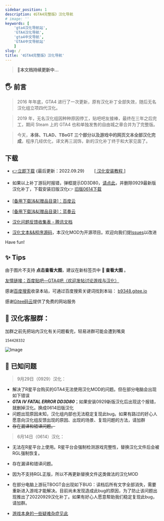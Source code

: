```yaml
---
sidebar_position: 1
description: 《GTA4完整版》汉化导航
# image: ''
keywords: [
    'gta4汉化导航站',
    'GTA4汉化导航',
    'gta4中文导航',
    'GTA4中文导航站'
    ]
slug: /
title: '《GTA4完整版》汉化导航'
---
```


> 🚀**本文档持续更新中...**

## 🖐 前言

>2016 年年底，GTA4 进行了一次更新，原有汉化补丁全部失效，随后无名汉化组立项四代汉化。 

>2019 年，无名汉化组因种种原因停工，贴吧吧友接棒，最终在三年之后完工，期间 Steam 上的 GTA4 也和单独发售的自由城之章合并为了完整版。

>今天，**本体、TLAD、TBoGT 三个部分以及游戏中的网页文本全部汉化完成**，程序几经优化，译文再三润饰，新的汉化补丁终于和大家见面了。

## 下载
- [👉立即下载](https://link.jscdn.cn/1drv/aHR0cHM6Ly8xZHJ2Lm1zL3UvcyFBczVoZ0w4dTlPMzFoMFplU3F2c1hweVB2VzZ3P2U9WE5QTXJG.zip) {最后更新：2022.09.29}　　  [[ 汉化安装教程 ]](./安装汉化/0：安装前准备.md#0：安装前准备)
- 如果以上补丁游玩时报错，弹框提示DD3D80，[请点此](intro.md#-已知问题)，并删除0929最新版汉化补丁，下载安装旧版汉化👉 [旧版0614下载](https://wwi.lanzoup.com/ikQRg0di9yhc)
- [[备用下载]&&[赠品目录]：百度云](https://pan.baidu.com/share/init?surl=lYiAaFVzQGpJD79Fx56ZZw&pwd=1234)

- [[备用下载]&&[赠品目录]：蓝奏云](https://wwi.lanzoup.com/b07xe74sj)

- [汉化问题反馈收集表 - 腾讯文档](https://docs.qq.com/form/page/DQXdCd1BwT1VrbXV5)

- [汉化文本&&程序源码](https://github.com/GTAIV-Complete-Edition-text)，本汉化MOD为开源项目。欢迎向我们提[lssues](https://github.com/GTAIV-Complete-Edition-text/feedback-IV.CHS/issues)以改进



Have fun!

## ✨ Tips

由于图片不支持 **点击查看大图**，建议在新标签页中 **📸 查看大图** 。


[友情链接：百度贴吧—GTA4吧（欢迎发帖讨论游戏与汉化）](https://jump2.bdimg.com/f?kw=gta4)

感谢[百度搜索](https://www.baidu.com/s?ie=UTF-8&wd=b9348.gitee.io)收录本站，可通过百度搜索关键词找到本站： [b9348.gitee.io](https://www.baidu.com/s?ie=UTF-8&wd=b9348.gitee.io) 

感谢[Gitee码云](https://gitee.com/)提供了免费的网站服务
## 📱 汉化客服群：
加群之前先把站内汉化有关问题看完，轻易进群可能会遭到嘴臭
```
154428332
```
![Image](https://tva1.sinaimg.cn/large/7ef912f9ly8h7gj1m4z1dj216x0k941m.jpg)
## 🐞 已知问题

> 9月29日（0929）汉化：
- 解决了R星平台购买的GTA4无法使用汉化MOD的问题。但在部分电脑会出现如下错误
- ***GTA IV FATAL ERROR DD3D80***；如果安装0929新版汉化后出现这个报错，就删掉汉化。换成0614旧版汉化
- 问题出现原因未知，汉化组内部也无法稳定复现此bug。如果有路过的好心人愿意向汉化组反馈出现的原因、出现的场景、复现问题的方法，请加群
- <del>存在漏译和错译问题。</del>

> 6月14日（0614）汉化：
- 无法在R星平台上使用。R星平台会强制检测游戏完整性，替换汉化文件后会被RGL强制恢复。
- 存在漏译和错译问题。
- 因为不支持RGL正版，所以不再更新替换文件这类做法的汉化MOD
- 在部分电脑上游玩TBOGT会出现如下BUG：读档后所有文字全部消失，需要重新进入游戏才能解决。目前尚未发现造成此bug的原因，为了防止该问题出现推出了20220929汉化补丁。如果有好心人愿意帮助我们稳定复现此bug，请加群。

- [游戏本身的一些疑难杂症见此](./GTA4%E6%B8%B8%E6%88%8F%E7%9B%B8%E5%85%B3%E9%97%AE%E9%A2%98%EF%BC%88%E6%97%A0%E5%85%B3%E6%B1%89%E5%8C%96%E8%A1%A5%E4%B8%81%EF%BC%89/1%EF%BC%9A%E6%B8%B8%E6%88%8F%E7%9B%B8%E5%85%B3%E9%97%AE%E9%A2%98.md)
